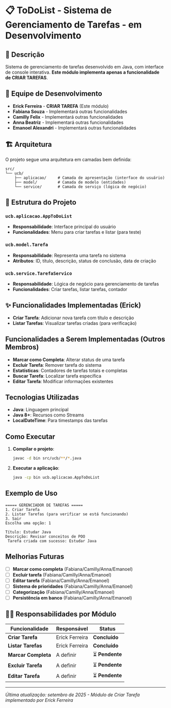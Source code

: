 # 📋 ToDoList - Sistema de Gerenciamento de Tarefas - em Desenvolvimento

## 🚀 Descrição
Sistema de gerenciamento de tarefas desenvolvido em Java, com interface de console interativa. **Este módulo implementa apenas a funcionalidade de CRIAR TAREFAS**.

## 👥 **Equipe de Desenvolvimento**
- **Erick Ferreira** -  **CRIAR TAREFA** (Este módulo)
- **Fabiana Souza** -  Implementará outras funcionalidades
- **Camilly Felix** -  Implementará outras funcionalidades  
- **Anna Beatriz** -  Implementará outras funcionalidades
- **Emanoel Alexandri** -  Implementará outras funcionalidades

## 🏗️ Arquitetura
O projeto segue uma arquitetura em camadas bem definida:

```
src/
└── ucb/
    ├── aplicacao/     # Camada de apresentação (interface do usuário)
    ├── model/         # Camada de modelo (entidades)
    └── service/       # Camada de serviço (lógica de negócio)
```

## 📁 Estrutura do Projeto

### `ucb.aplicacao.AppToDoList`
- **Responsabilidade**: Interface principal do usuário
- **Funcionalidades**: Menu para criar tarefas e listar (para teste)

### `ucb.model.Tarefa`
- **Responsabilidade**: Representa uma tarefa no sistema
- **Atributos**: ID, título, descrição, status de conclusão, data de criação

### `ucb.service.TarefaServico`
- **Responsabilidade**: Lógica de negócio para gerenciamento de tarefas
- **Funcionalidades**: Criar tarefas, listar tarefas, contador

## ✨ **Funcionalidades Implementadas (Erick)**

-  **Criar Tarefa**: Adicionar nova tarefa com título e descrição
-  **Listar Tarefas**: Visualizar tarefas criadas (para verificação)

##  **Funcionalidades a Serem Implementadas (Outros Membros)**

- **Marcar como Completa**: Alterar status de uma tarefa
-  **Excluir Tarefa**: Remover tarefa do sistema
-  **Estatísticas**: Contadores de tarefas totais e completas
- **Buscar Tarefa**: Localizar tarefa específica
-  **Editar Tarefa**: Modificar informações existentes

##  Tecnologias Utilizadas

- **Java**: Linguagem principal
- **Java 8+**: Recursos como Streams
- **LocalDateTime**: Para timestamps das tarefas

##  Como Executar

1. **Compilar o projeto**:
   ```bash
   javac -d bin src/ucb/**/*.java
   ```

2. **Executar a aplicação**:
   ```bash
   java -cp bin ucb.aplicacao.AppToDoList
   ```

##  Exemplo de Uso

```
===== GERENCIADOR DE TAREFAS =====
1. Criar Tarefa
2. Listar Tarefas (para verificar se está funcionando)
3. Sair
Escolha uma opção: 1

Título: Estudar Java
Descrição: Revisar conceitos de POO
 Tarefa criada com sucesso: Estudar Java
```

##  Melhorias Futuras

- [ ] **Marcar como completa** (Fabiana/Camilly/Anna/Emanoel)
- [ ] **Excluir tarefa** (Fabiana/Camilly/Anna/Emanoel)
- [ ] **Editar tarefa** (Fabiana/Camilly/Anna/Emanoel)
- [ ] **Sistema de prioridades** (Fabiana/Camilly/Anna/Emanoel)
- [ ] **Categorização** (Fabiana/Camilly/Anna/Emanoel)
- [ ] **Persistência em banco** (Fabiana/Camilly/Anna/Emanoel)

## 👨‍💻 **Responsabilidades por Módulo**

| Funcionalidade | Responsável | Status |
|----------------|-------------|---------|
| **Criar Tarefa** | Erick Ferreira |  **Concluído** |
| **Listar Tarefas** | Erick Ferreira |  **Concluído** |
| **Marcar Completa** | A definir | ⏳ **Pendente** |
| **Excluir Tarefa** | A definir | ⏳ **Pendente** |
| **Editar Tarefa** | A definir | ⏳ **Pendente** |

---
*Última atualização: setembro de 2025 - Módulo de Criar Tarefa implementado por Erick Ferreira*